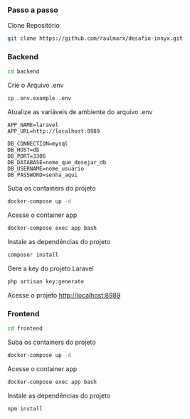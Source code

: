 ### Passo a passo
Clone Repositório
```sh
git clone https://github.com/raulmarx/desafio-innyx.git
```



### Backend
```sh
cd backend
```


Crie o Arquivo .env
```sh
cp .env.example .env
```


Atualize as variáveis de ambiente do arquivo .env
```dosini
APP_NAME=laravel
APP_URL=http://localhost:8989

DB_CONNECTION=mysql
DB_HOST=db
DB_PORT=3306
DB_DATABASE=nome_que_desejar_db
DB_USERNAME=nome_usuario
DB_PASSWORD=senha_aqui

```


Suba os containers do projeto
```sh
docker-compose up -d
```


Acesse o container app
```sh
docker-compose exec app bash
```


Instale as dependências do projeto
```sh
composer install
```


Gere a key do projeto Laravel
```sh
php artisan key:generate
```


Acesse o projeto
[http://localhost:8989](http://localhost:8989)

### Frontend
```sh
cd frontend
```

Suba os containers do projeto
```sh
docker-compose up -d
```


Acesse o container app
```sh
docker-compose exec app bash
```

Instale as dependências do projeto
```sh
npm install
```
